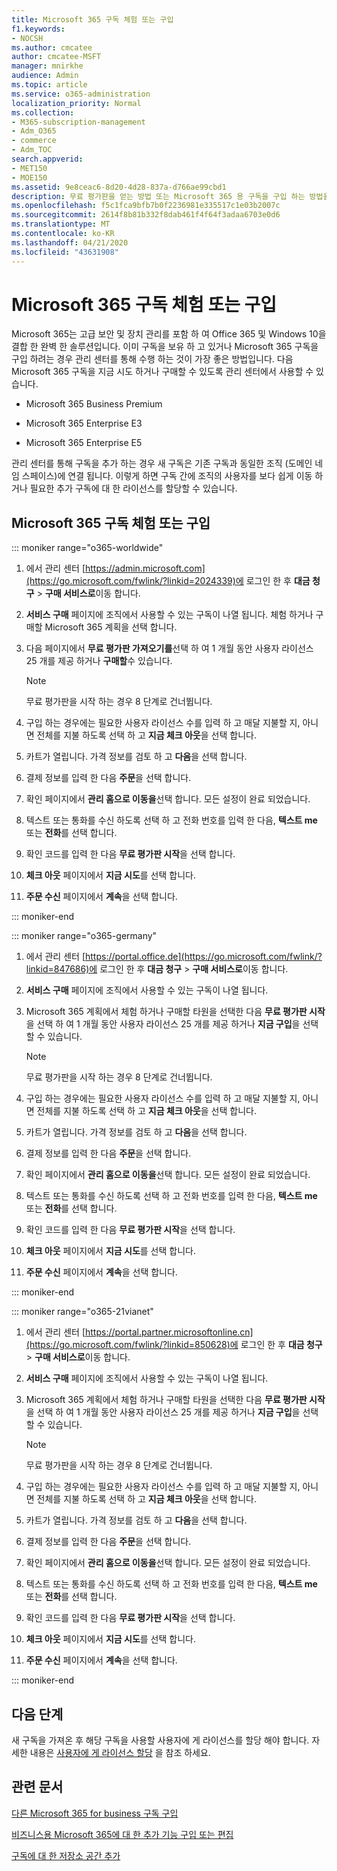 ```yaml
---
title: Microsoft 365 구독 체험 또는 구입
f1.keywords:
- NOCSH
ms.author: cmcatee
author: cmcatee-MSFT
manager: mnirkhe
audience: Admin
ms.topic: article
ms.service: o365-administration
localization_priority: Normal
ms.collection:
- M365-subscription-management
- Adm_O365
- commerce
- Adm_TOC
search.appverid:
- MET150
- MOE150
ms.assetid: 9e8ceac6-8d20-4d28-837a-d766ae99cbd1
description: 무료 평가판을 얻는 방법 또는 Microsoft 365 용 구독을 구입 하는 방법을 알아봅니다.
ms.openlocfilehash: f5c1fca9bfb7b0f2236981e335517c1e03b2007c
ms.sourcegitcommit: 2614f8b81b332f8dab461f4f64f3adaa6703e0d6
ms.translationtype: MT
ms.contentlocale: ko-KR
ms.lasthandoff: 04/21/2020
ms.locfileid: "43631908"
---
```

# <a name="try-or-buy-a-microsoft-365-subscription"></a>Microsoft 365 구독 체험 또는 구입

Microsoft 365는 고급 보안 및 장치 관리를 포함 하 여 Office 365 및 Windows 10을 결합 한 완벽 한 솔루션입니다. 이미 구독을 보유 하 고 있거나 Microsoft 365 구독을 구입 하려는 경우 관리 센터를 통해 수행 하는 것이 가장 좋은 방법입니다. 다음 Microsoft 365 구독을 지금 시도 하거나 구매할 수 있도록 관리 센터에서 사용할 수 있습니다.
  
- Microsoft 365 Business Premium

- Microsoft 365 Enterprise E3

- Microsoft 365 Enterprise E5

관리 센터를 통해 구독을 추가 하는 경우 새 구독은 기존 구독과 동일한 조직 (도메인 네임 스페이스)에 연결 됩니다. 이렇게 하면 구독 간에 조직의 사용자를 보다 쉽게 이동 하거나 필요한 추가 구독에 대 한 라이선스를 할당할 수 있습니다.
  
## <a name="try-or-buy-a-microsoft-365-subscription"></a>Microsoft 365 구독 체험 또는 구입

::: moniker range="o365-worldwide"


1. 에서 관리 센터 [https://admin.microsoft.com](https://go.microsoft.com/fwlink/?linkid=2024339)에 로그인 한 후 **대금 청구** \> **구매 서비스로**이동 합니다.

2. **서비스 구매** 페이지에 조직에서 사용할 수 있는 구독이 나열 됩니다. 체험 하거나 구매할 Microsoft 365 계획을 선택 합니다.

3. 다음 페이지에서 **무료 평가판 가져오기를**선택 하 여 1 개월 동안 사용자 라이선스 25 개를 제공 하거나 **구매할**수 있습니다.

    > [!NOTE]
    > 무료 평가판을 시작 하는 경우 8 단계로 건너뜁니다.
  
4. 구입 하는 경우에는 필요한 사용자 라이선스 수를 입력 하 고 매달 지불할 지, 아니면 전체를 지불 하도록 선택 하 고 **지금 체크 아웃**을 선택 합니다.

5. 카트가 열립니다. 가격 정보를 검토 하 고 **다음**을 선택 합니다.

6. 결제 정보를 입력 한 다음 **주문**을 선택 합니다.

7. 확인 페이지에서 **관리 홈으로 이동을**선택 합니다. 모든 설정이 완료 되었습니다.

8. 텍스트 또는 통화를 수신 하도록 선택 하 고 전화 번호를 입력 한 다음, **텍스트 me** 또는 **전화**를 선택 합니다.

9. 확인 코드를 입력 한 다음 **무료 평가판 시작**을 선택 합니다.

10. **체크 아웃** 페이지에서 **지금 시도**를 선택 합니다.

11. **주문 수신** 페이지에서 **계속**을 선택 합니다.


::: moniker-end

::: moniker range="o365-germany"
1. 에서 관리 센터 [https://portal.office.de](https://go.microsoft.com/fwlink/?linkid=847686)에 로그인 한 후 **대금 청구** \> **구매 서비스로**이동 합니다.

2. **서비스 구매** 페이지에 조직에서 사용할 수 있는 구독이 나열 됩니다. 

3. Microsoft 365 계획에서 체험 하거나 구매할 타원을 선택한 다음 **무료 평가판 시작**을 선택 하 여 1 개월 동안 사용자 라이선스 25 개를 제공 하거나 **지금 구입**을 선택할 수 있습니다.

    > [!NOTE]
    > 무료 평가판을 시작 하는 경우 8 단계로 건너뜁니다.
  
4. 구입 하는 경우에는 필요한 사용자 라이선스 수를 입력 하 고 매달 지불할 지, 아니면 전체를 지불 하도록 선택 하 고 **지금 체크 아웃**을 선택 합니다.

5. 카트가 열립니다. 가격 정보를 검토 하 고 **다음**을 선택 합니다.

6. 결제 정보를 입력 한 다음 **주문**을 선택 합니다.

7. 확인 페이지에서 **관리 홈으로 이동을**선택 합니다. 모든 설정이 완료 되었습니다.

8. 텍스트 또는 통화를 수신 하도록 선택 하 고 전화 번호를 입력 한 다음, **텍스트 me** 또는 **전화**를 선택 합니다.

9. 확인 코드를 입력 한 다음 **무료 평가판 시작**을 선택 합니다.

10. **체크 아웃** 페이지에서 **지금 시도**를 선택 합니다.

11. **주문 수신** 페이지에서 **계속**을 선택 합니다.

::: moniker-end

::: moniker range="o365-21vianet"
1. 에서 관리 센터 [https://portal.partner.microsoftonline.cn](https://go.microsoft.com/fwlink/?linkid=850628)에 로그인 한 후 **대금 청구** \> **구매 서비스로**이동 합니다.

2. **서비스 구매** 페이지에 조직에서 사용할 수 있는 구독이 나열 됩니다. 

3. Microsoft 365 계획에서 체험 하거나 구매할 타원을 선택한 다음 **무료 평가판 시작**을 선택 하 여 1 개월 동안 사용자 라이선스 25 개를 제공 하거나 **지금 구입**을 선택할 수 있습니다.

    > [!NOTE]
    > 무료 평가판을 시작 하는 경우 8 단계로 건너뜁니다.
  
4. 구입 하는 경우에는 필요한 사용자 라이선스 수를 입력 하 고 매달 지불할 지, 아니면 전체를 지불 하도록 선택 하 고 **지금 체크 아웃**을 선택 합니다.

5. 카트가 열립니다. 가격 정보를 검토 하 고 **다음**을 선택 합니다.

6. 결제 정보를 입력 한 다음 **주문**을 선택 합니다.

7. 확인 페이지에서 **관리 홈으로 이동을**선택 합니다. 모든 설정이 완료 되었습니다.

8. 텍스트 또는 통화를 수신 하도록 선택 하 고 전화 번호를 입력 한 다음, **텍스트 me** 또는 **전화**를 선택 합니다.

9. 확인 코드를 입력 한 다음 **무료 평가판 시작**을 선택 합니다.

10. **체크 아웃** 페이지에서 **지금 시도**를 선택 합니다.

11. **주문 수신** 페이지에서 **계속**을 선택 합니다.

::: moniker-end


## <a name="next-steps"></a>다음 단계

새 구독을 가져온 후 해당 구독을 사용할 사용자에 게 라이선스를 할당 해야 합니다. 자세한 내용은 [사용자에 게 라이선스 할당](../admin/manage/assign-licenses-to-users.md) 을 참조 하세요.

## <a name="related-articles"></a>관련 문서

[다른 Microsoft 365 for business 구독 구입](buy-another-subscription.md)

[비즈니스용 Microsoft 365에 대 한 추가 기능 구입 또는 편집](buy-or-edit-an-add-on.md)

[구독에 대 한 저장소 공간 추가](add-storage-space.md)

